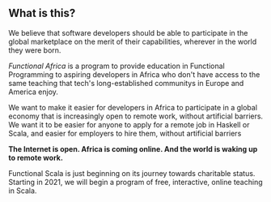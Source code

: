 ## What is this?

We believe that software developers should be able to participate in the global marketplace on the merit of
their capabilities, wherever in the world they were born.

_Functional Africa_ is a program to provide education in Functional Programming to aspiring developers in
Africa who don't have access to the same teaching that tech's long-established communitys in Europe and America
enjoy.

We want to make it easier for developers in Africa to participate in a global economy that is increasingly open
to remote work, without artificial barriers. We want it to be easier for anyone to apply for a remote job in
Haskell or Scala, and easier for employers to hire them, without artificial barriers 

__The Internet is open. Africa is coming online. And the world is waking up to remote work.__

Functional Scala is just beginning on its journey towards charitable status. Starting in 2021, we will begin
a program of free, interactive, online teaching in Scala.